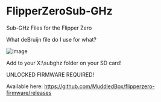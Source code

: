 # FlipperZeroSub-GHz
Sub-GHz Files for the Flipper Zero

What deBruijn file do I use for what? 

![image](https://user-images.githubusercontent.com/101580720/160041184-d93d5231-31be-49b4-9ca9-0d4f1b1924b5.png)

Add to your X:\subghz folder on your SD card! 

UNLOCKED FIRMWARE REQUIRED!

Available here: https://github.com/MuddledBox/flipperzero-firmware/releases
